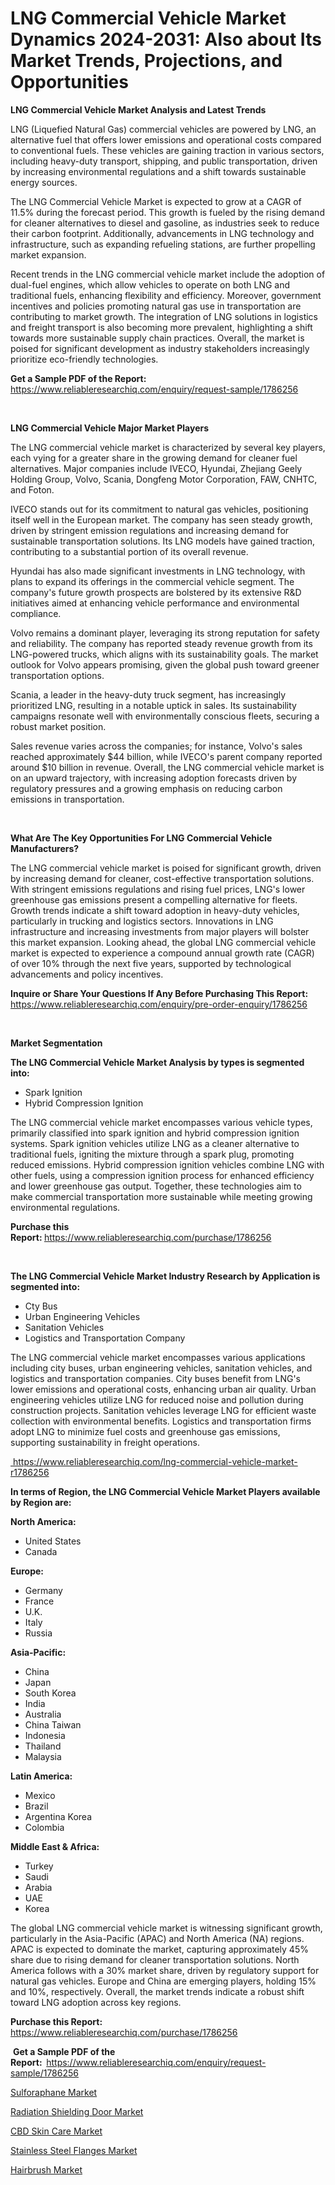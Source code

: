<p><h1>LNG Commercial Vehicle Market Dynamics 2024-2031: Also about Its Market Trends, Projections, and Opportunities</h1></p><p><strong>LNG Commercial Vehicle Market Analysis and Latest Trends</strong></p>
<p><p>LNG (Liquefied Natural Gas) commercial vehicles are powered by LNG, an alternative fuel that offers lower emissions and operational costs compared to conventional fuels. These vehicles are gaining traction in various sectors, including heavy-duty transport, shipping, and public transportation, driven by increasing environmental regulations and a shift towards sustainable energy sources.</p><p>The LNG Commercial Vehicle Market is expected to grow at a CAGR of 11.5% during the forecast period. This growth is fueled by the rising demand for cleaner alternatives to diesel and gasoline, as industries seek to reduce their carbon footprint. Additionally, advancements in LNG technology and infrastructure, such as expanding refueling stations, are further propelling market expansion.</p><p>Recent trends in the LNG commercial vehicle market include the adoption of dual-fuel engines, which allow vehicles to operate on both LNG and traditional fuels, enhancing flexibility and efficiency. Moreover, government incentives and policies promoting natural gas use in transportation are contributing to market growth. The integration of LNG solutions in logistics and freight transport is also becoming more prevalent, highlighting a shift towards more sustainable supply chain practices. Overall, the market is poised for significant development as industry stakeholders increasingly prioritize eco-friendly technologies.</p></p>
<p><strong>Get a Sample PDF of the Report:&nbsp;</strong> <a href="https://www.reliableresearchiq.com/enquiry/request-sample/1786256?utm_campaign=1106&utm_medium=2&utm_source=Github&utm_content=ia&utm_term=19122024&utm_id=lng-commercial-vehicle">https://www.reliableresearchiq.com/enquiry/request-sample/1786256</a></p>
<p>&nbsp;</p>
<p><strong>LNG Commercial Vehicle Major Market Players</strong></p>
<p><p>The LNG commercial vehicle market is characterized by several key players, each vying for a greater share in the growing demand for cleaner fuel alternatives. Major companies include IVECO, Hyundai, Zhejiang Geely Holding Group, Volvo, Scania, Dongfeng Motor Corporation, FAW, CNHTC, and Foton. </p><p>IVECO stands out for its commitment to natural gas vehicles, positioning itself well in the European market. The company has seen steady growth, driven by stringent emission regulations and increasing demand for sustainable transportation solutions. Its LNG models have gained traction, contributing to a substantial portion of its overall revenue.</p><p>Hyundai has also made significant investments in LNG technology, with plans to expand its offerings in the commercial vehicle segment. The company's future growth prospects are bolstered by its extensive R&D initiatives aimed at enhancing vehicle performance and environmental compliance.</p><p>Volvo remains a dominant player, leveraging its strong reputation for safety and reliability. The company has reported steady revenue growth from its LNG-powered trucks, which aligns with its sustainability goals. The market outlook for Volvo appears promising, given the global push toward greener transportation options.</p><p>Scania, a leader in the heavy-duty truck segment, has increasingly prioritized LNG, resulting in a notable uptick in sales. Its sustainability campaigns resonate well with environmentally conscious fleets, securing a robust market position.</p><p>Sales revenue varies across the companies; for instance, Volvo's sales reached approximately $44 billion, while IVECO's parent company reported around $10 billion in revenue. Overall, the LNG commercial vehicle market is on an upward trajectory, with increasing adoption forecasts driven by regulatory pressures and a growing emphasis on reducing carbon emissions in transportation.</p></p>
<p>&nbsp;</p>
<p><strong>What Are The Key Opportunities For LNG Commercial Vehicle Manufacturers?</strong></p>
<p><p>The LNG commercial vehicle market is poised for significant growth, driven by increasing demand for cleaner, cost-effective transportation solutions. With stringent emissions regulations and rising fuel prices, LNG's lower greenhouse gas emissions present a compelling alternative for fleets. Growth trends indicate a shift toward adoption in heavy-duty vehicles, particularly in trucking and logistics sectors. Innovations in LNG infrastructure and increasing investments from major players will bolster this market expansion. Looking ahead, the global LNG commercial vehicle market is expected to experience a compound annual growth rate (CAGR) of over 10% through the next five years, supported by technological advancements and policy incentives.</p></p>
<p><strong>Inquire or Share Your Questions If Any Before Purchasing This Report:</strong> <a href="https://www.reliableresearchiq.com/enquiry/pre-order-enquiry/1786256?utm_campaign=1106&utm_medium=2&utm_source=Github&utm_content=ia&utm_term=19122024&utm_id=lng-commercial-vehicle">https://www.reliableresearchiq.com/enquiry/pre-order-enquiry/1786256</a></p>
<p>&nbsp;</p>
<p><strong>Market Segmentation</strong></p>
<p><strong>The LNG Commercial Vehicle Market Analysis by types is segmented into:</strong></p>
<p><ul><li>Spark Ignition</li><li>Hybrid Compression Ignition</li></ul></p>
<p><p>The LNG commercial vehicle market encompasses various vehicle types, primarily classified into spark ignition and hybrid compression ignition systems. Spark ignition vehicles utilize LNG as a cleaner alternative to traditional fuels, igniting the mixture through a spark plug, promoting reduced emissions. Hybrid compression ignition vehicles combine LNG with other fuels, using a compression ignition process for enhanced efficiency and lower greenhouse gas output. Together, these technologies aim to make commercial transportation more sustainable while meeting growing environmental regulations.</p></p>
<p><strong>Purchase this Report:&nbsp;</strong><a href="https://www.reliableresearchiq.com/purchase/1786256?utm_campaign=1106&utm_medium=2&utm_source=Github&utm_content=ia&utm_term=19122024&utm_id=lng-commercial-vehicle">https://www.reliableresearchiq.com/purchase/1786256</a></p>
<p>&nbsp;</p>
<p><strong>The LNG Commercial Vehicle Market Industry Research by Application is segmented into:</strong></p>
<p><ul><li>Cty Bus</li><li>Urban Engineering Vehicles</li><li>Sanitation Vehicles</li><li>Logistics and Transportation Company</li></ul></p>
<p><p>The LNG commercial vehicle market encompasses various applications including city buses, urban engineering vehicles, sanitation vehicles, and logistics and transportation companies. City buses benefit from LNG's lower emissions and operational costs, enhancing urban air quality. Urban engineering vehicles utilize LNG for reduced noise and pollution during construction projects. Sanitation vehicles leverage LNG for efficient waste collection with environmental benefits. Logistics and transportation firms adopt LNG to minimize fuel costs and greenhouse gas emissions, supporting sustainability in freight operations.</p></p>
<p><a href="https://www.reliableresearchiq.com/lng-commercial-vehicle-market-r1786256?utm_campaign=1106&utm_medium=2&utm_source=Github&utm_content=ia&utm_term=19122024&utm_id=lng-commercial-vehicle">&nbsp;https://www.reliableresearchiq.com/lng-commercial-vehicle-market-r1786256</a></p>
<p><strong>In terms of Region, the LNG Commercial Vehicle Market Players available by Region are:</strong></p>
<p>
    <p> <strong> North America: </strong>
        <ul>
            <li>United States</li>
            <li>Canada</li>
        </ul>
        </p> 
    <p> <strong> Europe: </strong>
        <ul>
            <li>Germany</li>
            <li>France</li>
            <li>U.K.</li>
            <li>Italy</li>
            <li>Russia</li>
        </ul>
        </p> 
    <p> <strong> Asia-Pacific: </strong>
        <ul>
            <li>China</li>
            <li>Japan</li>
            <li>South Korea</li>
            <li>India</li>
            <li>Australia</li>
            <li>China Taiwan</li>
            <li>Indonesia</li>
            <li>Thailand</li>
            <li>Malaysia</li>
        </ul>
        </p> 
    <p> <strong> Latin America: </strong>
        <ul>
            <li>Mexico</li>
            <li>Brazil</li>
            <li>Argentina Korea</li>
            <li>Colombia</li>
        </ul>
        </p> 
    <p> <strong> Middle East & Africa: </strong>
        <ul>
            <li>Turkey</li>
            <li>Saudi</li>
            <li>Arabia</li>
            <li>UAE</li>
            <li>Korea</li>
        </ul>
    </p>
    </p>
<p><p>The global LNG commercial vehicle market is witnessing significant growth, particularly in the Asia-Pacific (APAC) and North America (NA) regions. APAC is expected to dominate the market, capturing approximately 45% share due to rising demand for cleaner transportation solutions. North America follows with a 30% market share, driven by regulatory support for natural gas vehicles. Europe and China are emerging players, holding 15% and 10%, respectively. Overall, the market trends indicate a robust shift toward LNG adoption across key regions.</p></p>
<p><strong>Purchase this Report: </strong><a href="https://www.reliableresearchiq.com/purchase/1786256?utm_campaign=1106&utm_medium=2&utm_source=Github&utm_content=ia&utm_term=19122024&utm_id=lng-commercial-vehicle">https://www.reliableresearchiq.com/purchase/1786256</a></p>
<p>&nbsp;<strong>Get a Sample PDF of the Report:&nbsp;&nbsp;</strong><a href="https://www.reliableresearchiq.com/enquiry/request-sample/1786256?utm_campaign=1106&utm_medium=2&utm_source=Github&utm_content=ia&utm_term=19122024&utm_id=lng-commercial-vehicle">https://www.reliableresearchiq.com/enquiry/request-sample/1786256</a></p>
<p><strong></strong></p>
<p><p><a href="https://www.linkedin.com/pulse/sulforaphane-market-trends-strategic-insights-2024-2031-revidease-yztwe?utm_campaign=1106&utm_medium=2&utm_source=Github&utm_content=ia&utm_term=19122024&utm_id=lng-commercial-vehicle">Sulforaphane Market</a></p><p><a href="https://www.linkedin.com/pulse/f-my-mkt-intel-xkfif?utm_campaign=1106&utm_medium=2&utm_source=Github&utm_content=ia&utm_term=19122024&utm_id=lng-commercial-vehicle">Radiation Shielding Door Market</a></p><p><a href="https://www.linkedin.com/pulse/latest-forecast-shows-cbd-skin-care-market-size-poised-significant-am1kf?utm_campaign=1106&utm_medium=2&utm_source=Github&utm_content=ia&utm_term=19122024&utm_id=lng-commercial-vehicle">CBD Skin Care Market</a></p><p><a href="https://www.linkedin.com/pulse/stainless-steel-flanges-market-size-expanding-rapidly-annual-gogpf?utm_campaign=1106&utm_medium=2&utm_source=Github&utm_content=ia&utm_term=19122024&utm_id=lng-commercial-vehicle">Stainless Steel Flanges Market</a></p><p><a href="https://www.linkedin.com/pulse/market-size-trends-hairbrush-116-cagr-expected-from-2024-5nhlf?utm_campaign=1106&utm_medium=2&utm_source=Github&utm_content=ia&utm_term=19122024&utm_id=lng-commercial-vehicle">Hairbrush Market</a></p></p>